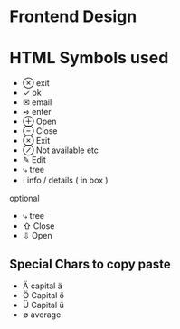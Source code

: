 # Frontend Design

# HTML Symbols used

* &#8855; exit
* &#10003; ok
* &#9993; email
* &#10170; enter
* &#8853; Open
* &#8854; Close
* &#8855; Exit
* &#8856; Not available etc
* &#9998; Edit
* &#10551; tree
* &#8505; info / details ( in box )

optional

* &#10551; tree
* &#8679; Close
* &#8681; Open


## Special Chars to copy paste

* Ä capital ä
* Ö Capital ö  
* Ü Capital ü
* ∅ average